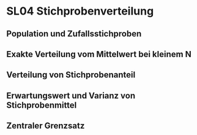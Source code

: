# SL04 Stichprobenverteilung

## Population und Zufallsstichproben

## Exakte Verteilung vom Mittelwert bei kleinem N

## Verteilung von Stichprobenanteil

## Erwartungswert und Varianz von Stichprobenmittel

## Zentraler Grenzsatz
